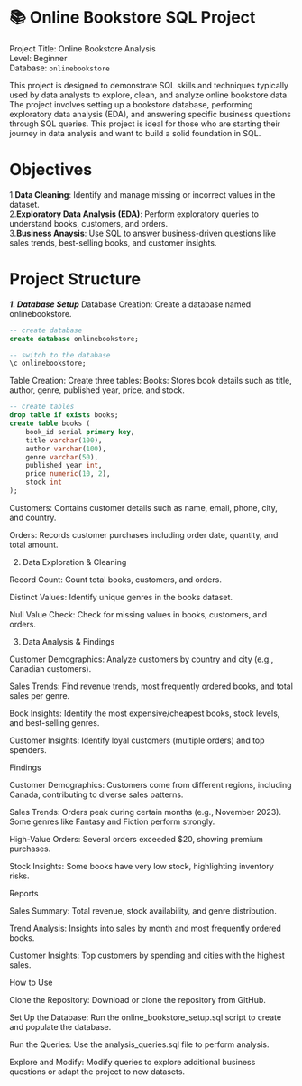 # 📚 Online Bookstore SQL Project

Project Title: Online Bookstore Analysis<br>
Level: Beginner<br>
Database: `onlinebookstore`

This project is designed to demonstrate SQL skills and techniques typically used by data analysts to explore, clean, and analyze online bookstore data. The project involves setting up a bookstore database, performing exploratory data analysis (EDA), and answering specific business questions through SQL queries. This project is ideal for those who are starting their journey in data analysis and want to build a solid foundation in SQL.

# Objectives

1.**Data Cleaning**: Identify and manage missing or incorrect values in the dataset.<br>
2.**Exploratory Data Analysis (EDA)**: Perform exploratory queries to understand books, customers, and orders.<br>
3.**Business Anaysis**: Use SQL to answer business-driven questions like sales trends, best-selling books, and customer insights.

# Project Structure

***1. Database Setup***
Database Creation: Create a database named onlinebookstore.
```sql
-- create database
create database onlinebookstore;

-- switch to the database
\c onlinebookstore;
```
Table Creation: Create three tables:
Books: Stores book details such as title, author, genre, published year, price, and stock.
```sql
-- create tables
drop table if exists books;
create table books (
    book_id serial primary key,
    title varchar(100),
    author varchar(100),
    genre varchar(50),
    published_year int,
    price numeric(10, 2),
    stock int
);
```
Customers: Contains customer details such as name, email, phone, city, and country.


Orders: Records customer purchases including order date, quantity, and total amount.

2. Data Exploration & Cleaning

Record Count: Count total books, customers, and orders.

Distinct Values: Identify unique genres in the books dataset.

Null Value Check: Check for missing values in books, customers, and orders.

3. Data Analysis & Findings

Customer Demographics: Analyze customers by country and city (e.g., Canadian customers).

Sales Trends: Find revenue trends, most frequently ordered books, and total sales per genre.

Book Insights: Identify the most expensive/cheapest books, stock levels, and best-selling genres.

Customer Insights: Identify loyal customers (multiple orders) and top spenders.

Findings

Customer Demographics: Customers come from different regions, including Canada, contributing to diverse sales patterns.

Sales Trends: Orders peak during certain months (e.g., November 2023). Some genres like Fantasy and Fiction perform strongly.

High-Value Orders: Several orders exceeded $20, showing premium purchases.

Stock Insights: Some books have very low stock, highlighting inventory risks.

Reports

Sales Summary: Total revenue, stock availability, and genre distribution.

Trend Analysis: Insights into sales by month and most frequently ordered books.

Customer Insights: Top customers by spending and cities with the highest sales.

How to Use

Clone the Repository: Download or clone the repository from GitHub.

Set Up the Database: Run the online_bookstore_setup.sql script to create and populate the database.

Run the Queries: Use the analysis_queries.sql file to perform analysis.

Explore and Modify: Modify queries to explore additional business questions or adapt the project to new datasets.
















